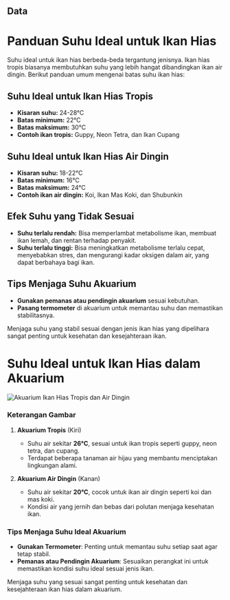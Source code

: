 ## Data

# Panduan Suhu Ideal untuk Ikan Hias

Suhu ideal untuk ikan hias berbeda-beda tergantung jenisnya. Ikan hias tropis biasanya membutuhkan suhu yang lebih hangat dibandingkan ikan air dingin. Berikut panduan umum mengenai batas suhu ikan hias:

## Suhu Ideal untuk Ikan Hias Tropis
- **Kisaran suhu:** 24-28°C
- **Batas minimum:** 22°C
- **Batas maksimum:** 30°C
- **Contoh ikan tropis:** Guppy, Neon Tetra, dan Ikan Cupang

## Suhu Ideal untuk Ikan Hias Air Dingin
- **Kisaran suhu:** 18-22°C
- **Batas minimum:** 16°C
- **Batas maksimum:** 24°C
- **Contoh ikan air dingin:** Koi, Ikan Mas Koki, dan Shubunkin

## Efek Suhu yang Tidak Sesuai
- **Suhu terlalu rendah:** Bisa memperlambat metabolisme ikan, membuat ikan lemah, dan rentan terhadap penyakit.
- **Suhu terlalu tinggi:** Bisa meningkatkan metabolisme terlalu cepat, menyebabkan stres, dan mengurangi kadar oksigen dalam air, yang dapat berbahaya bagi ikan.

## Tips Menjaga Suhu Akuarium
- **Gunakan pemanas atau pendingin akuarium** sesuai kebutuhan.
- **Pasang termometer** di akuarium untuk memantau suhu dan memastikan stabilitasnya.

Menjaga suhu yang stabil sesuai dengan jenis ikan hias yang dipelihara sangat penting untuk kesehatan dan kesejahteraan ikan.
# Suhu Ideal untuk Ikan Hias dalam Akuarium

![Akuarium Ikan Hias Tropis dan Air Dingin](https://github.com/user-attachments/assets/8e219a70-746a-4fbe-89c0-9c9dc7dc7369)

### Keterangan Gambar
1. **Akuarium Tropis** (Kiri)
   - Suhu air sekitar **26°C**, sesuai untuk ikan tropis seperti guppy, neon tetra, dan cupang.
   - Terdapat beberapa tanaman air hijau yang membantu menciptakan lingkungan alami.
  
2. **Akuarium Air Dingin** (Kanan)
   - Suhu air sekitar **20°C**, cocok untuk ikan air dingin seperti koi dan mas koki.
   - Kondisi air yang jernih dan bebas dari polutan menjaga kesehatan ikan.

### Tips Menjaga Suhu Ideal Akuarium
- **Gunakan Termometer**: Penting untuk memantau suhu setiap saat agar tetap stabil.
- **Pemanas atau Pendingin Akuarium**: Sesuaikan perangkat ini untuk memastikan kondisi suhu ideal sesuai jenis ikan.
  
Menjaga suhu yang sesuai sangat penting untuk kesehatan dan kesejahteraan ikan hias dalam akuarium.
